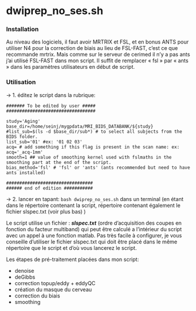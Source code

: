 # dwiprep_no_ses.sh

### Installation

Au niveau des logiciels, il faut avoir MRTRIX et FSL, et en bonus ANTS pour utiliser N4 pour la correction de biais au lieu de FSL-FAST, c’est ce que recommande mrtrix. Mais comme sur le serveur de cerimed il n’y a pas ants j’ai utilisé FSL-FAST dans mon script. Il suffit de remplacer « fsl »  par « ants »  dans les paramètres utilisateurs en début de script.

### Utilisation 

-> 1. éditez le script dans la rubrique: 

```
####### To be edited by user #####
##################################

study='Aging'
base_dir=/home/seinj/mygpdata/MRI_BIDS_DATABANK/${study}
#list_sub=$(ls -d $base_dir/sub*) # to select all subjects from the BIDS folder.
list_sub='01' #ex: '01 02 03'
acq= # add something if this flag is present in the scan name: ex: acq='_acq-1mm'
smooth=1 ## value of smoothing kernel used with fslmaths in the smoothing part at the end of the script.
bias_method='fsl' # 'fsl' or 'ants' (ants recommended but need to have ants installed)

#################################
###### end of edition ###########

```

-> 2. lancer en tapant: ``` bash dwiprep_no_ses.sh ``` dans un terminal (en étant dans le répertoire contenant la script, répertoire contenant également le fichier slspec.txt (voir plus bas) )

Le script utilise un fichier : ***slspec.txt*** (ordre d’acquisition des coupes en fonction du facteur multiband) qui peut être calculé a l’intérieur du script avec un appel à une fonction matlab. Pas très facile à configurer, je vous conseille d’utiliser le fichier slspec.txt qui doit être placé dans le même répertoire que le script et d’où vous lancerez le script.

Les étapes de pré-traitement placées dans mon script:

- denoise
- deGibbs
- correction topup/eddy + eddyQC
- création du masque du cerveau
- correction du biais
- smoothing

